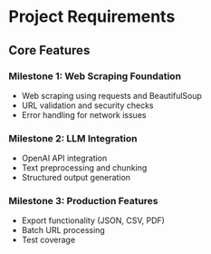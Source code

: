 # Project Requirements

## Core Features

### Milestone 1: Web Scraping Foundation
- Web scraping using requests and BeautifulSoup
- URL validation and security checks
- Error handling for network issues

### Milestone 2: LLM Integration
- OpenAI API integration
- Text preprocessing and chunking
- Structured output generation

### Milestone 3: Production Features
- Export functionality (JSON, CSV, PDF)
- Batch URL processing
- Test coverage
